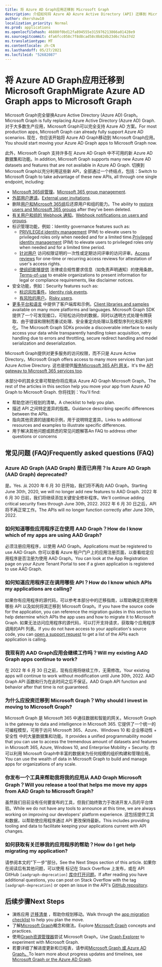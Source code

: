 ```yaml
---
title: 将 Azure AD Graph应用迁移到 Microsoft Graph
description: 介绍如何将 Azure AD Azure Active Directory (API) 迁移到 Microsoft Graph API。
author: dkershaw10
localization_priority: Normal
ms.prod: applications
ms.openlocfilehash: 46880f0bd12fa894555e315976213866a01428e9
ms.sourcegitcommit: 4fa6fcc058c7f8d8cad58c0b82db23d6c7da37d2
ms.translationtype: MT
ms.contentlocale: zh-CN
ms.lasthandoff: 05/27/2021
ms.locfileid: "52682087"
---
```

# <a name="migrate-azure-ad-graph-apps-to-microsoft-graph"></a><span data-ttu-id="413e9-103">将 Azure AD Graph应用迁移到 Microsoft Graph</span><span class="sxs-lookup"><span data-stu-id="413e9-103">Migrate Azure AD Graph apps to Microsoft Graph</span></span>

<span data-ttu-id="413e9-104">Microsoft Graph完全替换Azure Active Directory (Azure AD) Graph。</span><span class="sxs-lookup"><span data-stu-id="413e9-104">Microsoft Graph is fully replacing Azure Active Directory (Azure AD) Graph.</span></span> <span data-ttu-id="413e9-105">对于大多数生产应用，Microsoft Graph可以完全支持 Azure AD 方案。</span><span class="sxs-lookup"><span data-stu-id="413e9-105">For most production apps, Microsoft Graph can already fully support Azure AD scenarios.</span></span> <span data-ttu-id="413e9-106">现在，你应该开始将 Azure AD Graph移动到 Microsoft Graph应用。</span><span class="sxs-lookup"><span data-stu-id="413e9-106">You should start moving your Azure AD Graph apps to Microsoft Graph now.</span></span>

<span data-ttu-id="413e9-107">此外，Microsoft Graph 支持许多在 Azure AD Graph 中不可用的新 Azure AD 数据集和功能。</span><span class="sxs-lookup"><span data-stu-id="413e9-107">In addition, Microsoft Graph supports many new Azure AD datasets and features that are not available in Azure AD Graph.</span></span> <span data-ttu-id="413e9-108">切换到 Microsoft Graph以充分利用这些新 API，全部通过一个终结点，包括：</span><span class="sxs-lookup"><span data-stu-id="413e9-108">Switch to Microsoft Graph to take advantage of these new APIs, all through one single endpoint, including:</span></span>

- <span data-ttu-id="413e9-109">[Microsoft 365组管理](/graph/office365-groups-concept-overview)。</span><span class="sxs-lookup"><span data-stu-id="413e9-109">[Microsoft 365 group management](/graph/office365-groups-concept-overview).</span></span>
- <span data-ttu-id="413e9-110">[外部用户邀请](/graph/api/resources/invitation?view=graph-rest-1.0)。</span><span class="sxs-lookup"><span data-stu-id="413e9-110">[External user invitations](/graph/api/resources/invitation?view=graph-rest-1.0).</span></span>
- <span data-ttu-id="413e9-111">删除[用户和Microsoft 365组](/graph/api/resources/directory?view=graph-rest-1.0)后还原用户和组的能力。</span><span class="sxs-lookup"><span data-stu-id="413e9-111">The ability to [restore users and Microsoft 365 groups](/graph/api/resources/directory?view=graph-rest-1.0) after they've been deleted.</span></span>
- <span data-ttu-id="413e9-112">[有关用户和组的 Webhook 通知](/graph/webhooks?toc=./ref/toc.json&view=graph-rest-1.0)。</span><span class="sxs-lookup"><span data-stu-id="413e9-112">[Webhook notifications on users and groups](/graph/webhooks?toc=./ref/toc.json&view=graph-rest-1.0).</span></span>
- <span data-ttu-id="413e9-113">标识管理功能，例如：</span><span class="sxs-lookup"><span data-stu-id="413e9-113">Identity governance features such as:</span></span>
  - <span data-ttu-id="413e9-114">[PRIVILEGEd identity management](/graph/api/resources/privilegedidentitymanagement-root?view=graph-rest-beta) (PIM) to elevate users to privileged roles only when needed and for a limited time.</span><span class="sxs-lookup"><span data-stu-id="413e9-114">[Privileged identity management](/graph/api/resources/privilegedidentitymanagement-root?view=graph-rest-beta) (PIM) to elevate users to privileged roles only when needed and for a limited time period.</span></span>
  - <span data-ttu-id="413e9-115">[针对用户](/graph/api/resources/accessreviews-root?view=graph-rest-beta) 访问权限证明的一次性或定期访问评审的访问评审。</span><span class="sxs-lookup"><span data-stu-id="413e9-115">[Access reviews](/graph/api/resources/accessreviews-root?view=graph-rest-beta) for one-time or recurring access reviews for attestation of user's access rights.</span></span>
  - <span data-ttu-id="413e9-116">[使组织能够提供](/graph/api/resources/accessreviews-root?view=graph-rest-beta) 法律或合规性要求信息（如免责声明通知）的使用条款。</span><span class="sxs-lookup"><span data-stu-id="413e9-116">[Terms-of-use](/graph/api/resources/accessreviews-root?view=graph-rest-beta) to enable organizations to present information for legal or compliance requirements, like disclaimer notices.</span></span>
- <span data-ttu-id="413e9-117">安全功能，例如：</span><span class="sxs-lookup"><span data-stu-id="413e9-117">Security features such as:</span></span>
  - <span data-ttu-id="413e9-118">[标识风险事件](/graph/api/resources/identityriskevent?view=graph-rest-beta)。</span><span class="sxs-lookup"><span data-stu-id="413e9-118">[Identity risk events](/graph/api/resources/identityriskevent?view=graph-rest-beta).</span></span>
  - <span data-ttu-id="413e9-119">[有风险的用户](/graph/api/resources/riskyuser?view=graph-rest-beta)。</span><span class="sxs-lookup"><span data-stu-id="413e9-119">[Risky users](/graph/api/resources/riskyuser?view=graph-rest-beta).</span></span>
- <span data-ttu-id="413e9-120">[更多平台和语言](/graph/) 中提供了客户端库和示例。</span><span class="sxs-lookup"><span data-stu-id="413e9-120">[Client libraries and samples](/graph/) available on many more platforms and languages.</span></span> <span data-ttu-id="413e9-121">Microsoft Graph SDK 提供了一个可发现接口，可轻松访问你的数据，同时以透明方式处理令牌获取、由于错误和限制而重试处理、安全重定向处理以及模型序列化和反序列化。</span><span class="sxs-lookup"><span data-stu-id="413e9-121">The Microsoft Graph SDKs provide a discoverable interface to easily access your data while transparently handling token acquisition, retry handling due to errors and throttling, secure redirect handling and model serialization and deserialization.</span></span>

<span data-ttu-id="413e9-122">Microsoft Graph提供对更多服务的访问权限，而不只是 Azure Active Directory。</span><span class="sxs-lookup"><span data-stu-id="413e9-122">Microsoft Graph offers access to many more services than just Azure Active Directory.</span></span> <span data-ttu-id="413e9-123">这也是提供[服务Microsoft 365 API 网关](/graph/)。</span><span class="sxs-lookup"><span data-stu-id="413e9-123">It's the [API gateway to Microsoft 365 services too](/graph/).</span></span>

<span data-ttu-id="413e9-124">本部分中的其余文章可帮助你将应用从 Azure AD Graph Microsoft Graph。</span><span class="sxs-lookup"><span data-stu-id="413e9-124">The rest of the articles in this section help you move your app from Azure AD Graph to Microsoft Graph.</span></span> <span data-ttu-id="413e9-125">你将找到：</span><span class="sxs-lookup"><span data-stu-id="413e9-125">You'll find:</span></span>

- <span data-ttu-id="413e9-126">帮助您进行规划的清单。</span><span class="sxs-lookup"><span data-stu-id="413e9-126">A checklist to help you plan.</span></span>
- <span data-ttu-id="413e9-127">描述 API 之间特定差异的指南。</span><span class="sxs-lookup"><span data-stu-id="413e9-127">Guidance describing specific differences between the APIs.</span></span>
- <span data-ttu-id="413e9-128">指向其他资源的链接和示例，用于说明特定差异。</span><span class="sxs-lookup"><span data-stu-id="413e9-128">Links to additional resources and examples to illustrate specific differences.</span></span>
- <span data-ttu-id="413e9-129">用于解决其他问题或顾虑的常见问题解答</span><span class="sxs-lookup"><span data-stu-id="413e9-129">An FAQ to address other questions or concerns</span></span>


## <a name="frequently-asked-questions-faq"></a><span data-ttu-id="413e9-130">常见问题 (FAQ)</span><span class="sxs-lookup"><span data-stu-id="413e9-130">Frequently asked questions (FAQ)</span></span>

### <a name="is-azure-ad-graph-aad-graph-deprecated"></a><span data-ttu-id="413e9-131">Azure AD Graph (AAD Graph) 是否已弃用？</span><span class="sxs-lookup"><span data-stu-id="413e9-131">Is Azure AD Graph (AAD Graph) deprecated?</span></span>  
<span data-ttu-id="413e9-132">是。</span><span class="sxs-lookup"><span data-stu-id="413e9-132">Yes.</span></span> <span data-ttu-id="413e9-133">从 2020 年 6 月 30 日开始，我们将不再向 AAD Graph。</span><span class="sxs-lookup"><span data-stu-id="413e9-133">Starting June 30th, 2020, we will no longer add new features to AAD Graph.</span></span> <span data-ttu-id="413e9-134">2022 年 6 月 30 日前，我们将继续添加关键安全修补程序。</span><span class="sxs-lookup"><span data-stu-id="413e9-134">We'll continue adding critical security fixes through June 30th, 2022.</span></span> <span data-ttu-id="413e9-135">2022 年 6 月 30 日之后，API 将不再正常工作。</span><span class="sxs-lookup"><span data-stu-id="413e9-135">The APIs will no longer function correctly after June 30th, 2022.</span></span>

### <a name="how-do-i-know-which-of-my-apps-are-using-aad-graph"></a><span data-ttu-id="413e9-136">如何知道哪些应用程序正在使用 AAD Graph？</span><span class="sxs-lookup"><span data-stu-id="413e9-136">How do I know which of my apps are using AAD Graph?</span></span>  
<span data-ttu-id="413e9-137">必须注册应用程序，以使用 AAD Graph。</span><span class="sxs-lookup"><span data-stu-id="413e9-137">Applications must be registered to use AAD Graph.</span></span>  <span data-ttu-id="413e9-138">你可以查看 Azure 租户门户上的应用注册页面，以查看给定应用程序是否注册为使用 AAD Graph。</span><span class="sxs-lookup"><span data-stu-id="413e9-138">You can look at the App Registration page on your Azure Tenant Portal to see if a given application is registered to use AAD Graph.</span></span>

### <a name="how-do-i-know-which-apis-my-applications-are-calling"></a><span data-ttu-id="413e9-139">如何知道应用程序正在调用哪些 API？</span><span class="sxs-lookup"><span data-stu-id="413e9-139">How do I know which APIs my applications are calling?</span></span>
<span data-ttu-id="413e9-140">如果你有应用程序的源代码，可以参考本部分中的迁移指南，以帮助确定应用使用哪些 API 以及如何将其迁移到 Microsoft Graph。</span><span class="sxs-lookup"><span data-stu-id="413e9-140">If you have the source code for the application, you can reference the migration guides in this section to help determine which APIs the app uses and how to migrate it to Microsoft Graph.</span></span> <span data-ttu-id="413e9-141">如果无法访问应用程序的源代码，可以打开支持请求，获取每个应用程序调用的[](developer-support-help-options.md#open-a-support-request)API 列表。</span><span class="sxs-lookup"><span data-stu-id="413e9-141">If you do not have access to your application's source code, you can [open a support request](developer-support-help-options.md#open-a-support-request) to get a list of the APIs each application is calling.</span></span>

### <a name="will-my-existing-aad-graph-apps-continue-to-work"></a><span data-ttu-id="413e9-142">我现有的 AAD Graph应用会继续工作吗？</span><span class="sxs-lookup"><span data-stu-id="413e9-142">Will my existing AAD Graph apps continue to work?</span></span> 
<span data-ttu-id="413e9-143">在 2022 年 6 月 30 日之前，现有应用将继续工作，无需修改。</span><span class="sxs-lookup"><span data-stu-id="413e9-143">Your existing apps will continue to work without modification until June 30th, 2022.</span></span> <span data-ttu-id="413e9-144">AAD Graph API 函数和行为在此时间之后不保证。</span><span class="sxs-lookup"><span data-stu-id="413e9-144">AAD Graph API function and behavior after that time is not guaranteed.</span></span>

### <a name="why-should-i-invest-in-moving-to-microsoft-graph"></a><span data-ttu-id="413e9-145">为什么应投资迁移到 Microsoft Graph？</span><span class="sxs-lookup"><span data-stu-id="413e9-145">Why should I invest in moving to Microsoft Graph?</span></span>  
<span data-ttu-id="413e9-146">Microsoft Graph 是 Microsoft 365 中通往数据和智能的网关。</span><span class="sxs-lookup"><span data-stu-id="413e9-146">Microsoft Graph is the gateway to data and intelligence in Microsoft 365.</span></span> <span data-ttu-id="413e9-147">它提供了一个统一的可编程模型，可用于访问 Microsoft 365、Azure、Windows 10 和 企业移动性 + 安全性 中的大量数据集和功能。</span><span class="sxs-lookup"><span data-stu-id="413e9-147">It provides a unified programmability model that you can use to access the tremendous amount of datasets and features in Microsoft 365, Azure, Windows 10, and Enterprise Mobility + Security.</span></span> <span data-ttu-id="413e9-148">你可以利用 Microsoft Graph中丰富的数据来为任何规模的组织构建和管理应用。</span><span class="sxs-lookup"><span data-stu-id="413e9-148">You can use the wealth of data in Microsoft Graph to build and manage apps for organizations of any scale.</span></span>

### <a name="will-you-release-a-tool-that-helps-me-move-my-apps-from-aad-graph-to-microsoft-graph"></a><span data-ttu-id="413e9-149">你发布一个工具来帮助我将我的应用从 AAD Graph Microsoft Graph？</span><span class="sxs-lookup"><span data-stu-id="413e9-149">Will you release a tool that helps me move my apps from AAD Graph to Microsoft Graph?</span></span>  
<span data-ttu-id="413e9-150">虽然我们目前没有任何要宣布的工具，但我们始终致力于改进开发人员的平台体验。</span><span class="sxs-lookup"><span data-stu-id="413e9-150">While we do not have any tools to announce at this time, we are always working on improving our developers' platform experience.</span></span> <span data-ttu-id="413e9-151">这包括提供工具和数据，以帮助使应用程序通过 API 更改保持最新。</span><span class="sxs-lookup"><span data-stu-id="413e9-151">This includes providing tooling and data to facilitate keeping your applications current with API changes.</span></span>

### <a name="how-do-i-get-help-migrating-my-application"></a><span data-ttu-id="413e9-152">如何获取有关迁移我的应用程序的帮助？</span><span class="sxs-lookup"><span data-stu-id="413e9-152">How do I get help migrating my application?</span></span>  
<span data-ttu-id="413e9-153">请参阅本文的"下一步"部分。</span><span class="sxs-lookup"><span data-stu-id="413e9-153">See the Next Steps section of this article.</span></span> <span data-ttu-id="413e9-154">如果你在阅读后有其他问题，可以使用 标记在 Stack Overflow 上发布，或在 API GitHub `[aadgraph-deprecation]` [库中打开问题](https://github.com/microsoftgraph)。</span><span class="sxs-lookup"><span data-stu-id="413e9-154">If after reading you have additional questions, you can post on Stack Overflow with the tag `[aadgraph-deprecation]` or open an issue in the API's [GitHub repository](https://github.com/microsoftgraph).</span></span>


## <a name="next-steps"></a><span data-ttu-id="413e9-155">后续步骤</span><span class="sxs-lookup"><span data-stu-id="413e9-155">Next Steps</span></span>

- <span data-ttu-id="413e9-156">演练应用 [迁移清单](migrate-azure-ad-graph-planning-checklist.md) ，帮助你规划移动。</span><span class="sxs-lookup"><span data-stu-id="413e9-156">Walk through the [app migration checklist](migrate-azure-ad-graph-planning-checklist.md) to help you plan the move.</span></span>
- <span data-ttu-id="413e9-157">了解[Microsoft Graph](/graph/overview)概念和做法。</span><span class="sxs-lookup"><span data-stu-id="413e9-157">Explore [Microsoft Graph](/graph/overview) concepts and practices.</span></span>
- <span data-ttu-id="413e9-158">使用[Graph资源管理器](https://aka.ms/ge)尝试 Microsoft Graph。</span><span class="sxs-lookup"><span data-stu-id="413e9-158">Use [Graph Explorer](https://aka.ms/ge) to experiment with Microsoft Graph.</span></span>
- <span data-ttu-id="413e9-159">若要详细了解进度更新和日程表，请参阅[Microsoft Graph 或 Azure AD Graph。](https://developer.microsoft.com/graph/blogs/microsoft-graph-or-azure-ad-graph/)</span><span class="sxs-lookup"><span data-stu-id="413e9-159">To learn more about progress updates and timelines, see [Microsoft Graph or the Azure AD Graph](https://developer.microsoft.com/graph/blogs/microsoft-graph-or-azure-ad-graph/).</span></span>

